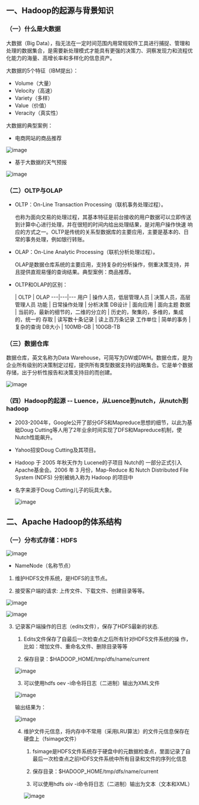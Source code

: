 ## 一、Hadoop的起源与背景知识

### （一）什么是大数据

大数据（Big Data），指无法在一定时间范围内用常规软件工具进行捕捉、管理和处理的数据集合，是需要新处理模式才能具有更强的决策力、洞察发现力和流程优化能力的海量、高增长率和多样化的信息资产。

大数据的5个特征（IBM提出）：

* Volume（大量）
* Velocity（高速）
* Variety（多样）
* Value（价值）
* Veracity（真实性）

大数据的典型案例：

* 电商网站的商品推荐

![image](https://github.com/MrQuJL/hadoop-guide/blob/master/01-大数据框架概述与大数据背景知识/imgs/product.png)

* 基于大数据的天气预报

![image](https://github.com/MrQuJL/hadoop-guide/blob/master/01-大数据框架概述与大数据背景知识/imgs/weather.png)

### （二）OLTP与OLAP

* OLTP：On-Line Transaction Processing（联机事务处理过程）。

	也称为面向交易的处理过程，其基本特征是前台接收的用户数据可以立即传送到计算中心进行处理，并在很短的时间内给出处理结果，是对用户操作快速	响应的方式之一。OLTP是传统的关系型数据库的主要应用，主要是基本的、日常的事务处理，例如银行转账。

* OLAP：On-Line Analytic Processing（联机分析处理过程）。

	OLAP是数据仓库系统的主要应用，支持复杂的分析操作，侧重决策支持，并且提供直观易懂的查询结果。典型案例：商品推荐。


* OLTP和OLAP的区别：

  | OLTP | OLAP
---|---|---
用户 | 操作人员，低层管理人员 | 决策人员，高层管理人员
功能 | 日常操作处理 | 分析决策
DB设计 | 面向应用 | 面向主题
数据 | 当前的，最新的细节的，二维的分立的 | 历史的，聚集的，多维的，集成的，统一的
存取 | 读写数十条记录 | 读上百万条记录
工作单位 | 简单的事务 | 复杂的查询
DB大小 | 100MB-GB | 100GB-TB

### （三）数据仓库

数据仓库，英文名称为Data Warehouse，可简写为DW或DWH。数据仓库，是为企业所有级别的决策制定过程，提供所有类型数据支持的战略集合。它是单个数据存储，出于分析性报告和决策支持目的而创建。

![image](https://github.com/MrQuJL/hadoop-guide/blob/master/01-大数据框架概述与大数据背景知识/imgs/datawarehouse.png)

### （四）Hadoop的起源 -- Luence，从Luence到nutch，从nutch到hadoop

* 2003-2004年，Google公开了部分GFS和Mapreduce思想的细节，以此为基础Doug Cutting等人用了2年业余时间实现了DFS和Mapreduce机制，使Nutch性能飙升。

* Yahoo招安Doug Cutting及其项目。

* Hadoop 于 2005 年秋天作为 Lucene的子项目 Nutch的 一部分正式引入Apache基金会。2006 年 3 月份，Map-Reduce 和 Nutch Distributed File System (NDFS) 分别被纳入称为 Hadoop 的项目中

* 名字来源于Doug Cutting儿子的玩具大象。

	![image](https://github.com/MrQuJL/hadoop-guide/blob/master/01-大数据框架概述与大数据背景知识/imgs/pic.png)

## 二、Apache Hadoop的体系结构

### （一）分布式存储：HDFS

![image](https://github.com/MrQuJL/hadoop-guide/blob/master/01-大数据框架概述与大数据背景知识/imgs/dis.png)

* NameNode（名称节点）

1. 维护HDFS文件系统，是HDFS的主节点。

2. 接受客户端的请求: 上传文件、下载文件、创建目录等等。

![image](https://github.com/MrQuJL/hadoop-guide/blob/master/01-大数据框架概述与大数据背景知识/imgs/upload.png)

![image](https://github.com/MrQuJL/hadoop-guide/blob/master/01-大数据框架概述与大数据背景知识/imgs/download.png)

3. 记录客户端操作的日志（edits文件），保存了HDFS最新的状态.

	1. Edits文件保存了自最后一次检查点之后所有针对HDFS文件系统的操		作，比如：增加文件、重命名文件、删除目录等等

	2. 保存目录：$HADOOP_HOME/tmp/dfs/name/current

	![image](https://github.com/MrQuJL/hadoop-guide/blob/master/01-大数据框架概述与大数据背景知识/imgs/edits.png)

	3. 可以使用hdfs oev -i命令将日志（二进制）输出为XML文件

	![image](https://github.com/MrQuJL/hadoop-guide/blob/master/01-大数据框架概述与大数据背景知识/imgs/oev.png)

	输出结果为：
	
	![image](https://github.com/MrQuJL/hadoop-guide/blob/master/01-大数据框架概述与大数据背景知识/imgs/result.png)

	4. 维护文件元信息，将内存中不常用（采用LRU算法）的文件元信息保存在硬盘上（fsimage文件）

		1. fsimage是HDFS文件系统存于硬盘中的元数据检查点，里面记录了自		最后一次检查点之前HDFS文件系统中所有目录和文件的序列化信息

		2. 保存目录：$HADOOP_HOME/tmp/dfs/name/current

		3. 可以使用hdfs oiv -i命令将日志（二进制）输出为文本（文本和XML）
		
		![image](https://github.com/MrQuJL/hadoop-guide/blob/master/01-大数据框架概述与大数据背景知识/imgs/oiv.png)